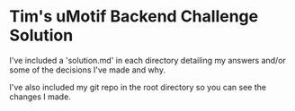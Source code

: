 # Tim's uMotif Backend Challenge Solution

I've included a 'solution.md' in each directory detailing my answers and/or some of the decisions I've made and why.

I've also included my git repo in the root directory so you can see the changes I made.